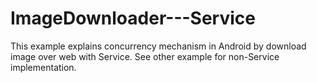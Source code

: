 # ImageDownloader---Service
This example explains concurrency mechanism in Android by download image over web with Service. See other example for non-Service implementation. 
